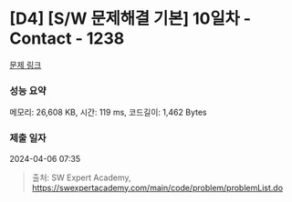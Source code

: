 # [D4] [S/W 문제해결 기본] 10일차 - Contact - 1238 

[문제 링크](https://swexpertacademy.com/main/code/problem/problemDetail.do?contestProbId=AV15B1cKAKwCFAYD) 

### 성능 요약

메모리: 26,608 KB, 시간: 119 ms, 코드길이: 1,462 Bytes

### 제출 일자

2024-04-06 07:35



> 출처: SW Expert Academy, https://swexpertacademy.com/main/code/problem/problemList.do